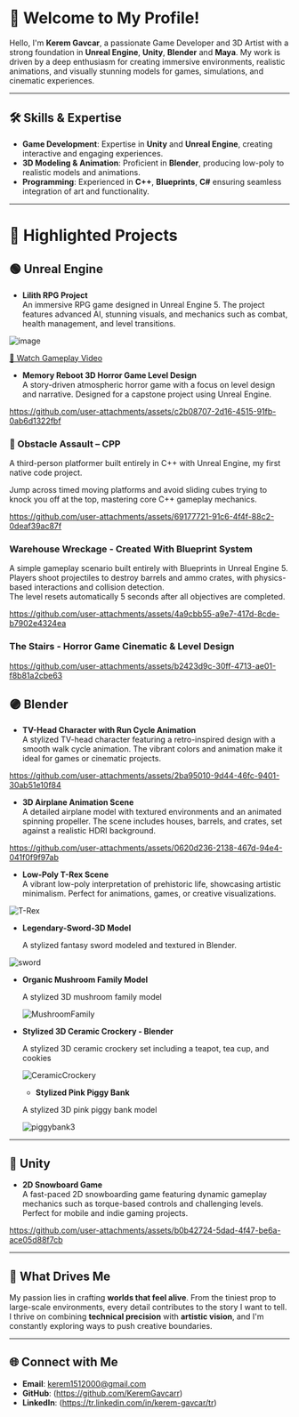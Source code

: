 # 👋 Welcome to My Profile!

Hello, I'm **Kerem Gavcar**, a passionate Game Developer and 3D Artist with a strong foundation in **Unreal Engine**, **Unity**, **Blender** and **Maya**. My work is driven by a deep enthusiasm for creating immersive environments, realistic animations, and visually stunning models for games, simulations, and cinematic experiences.

---

## 🛠 Skills & Expertise
- **Game Development**: Expertise in **Unity** and **Unreal Engine**, creating interactive and engaging experiences.
- **3D Modeling & Animation**: Proficient in **Blender**, producing low-poly to realistic models and animations.
- **Programming**: Experienced in **C++**, **Blueprints**, **C#** ensuring seamless integration of art and functionality.

---

# 🚀 Highlighted Projects

## 🟢 Unreal Engine
- **Lilith RPG Project**  
  An immersive RPG game designed in Unreal Engine 5. The project features advanced AI, stunning visuals, and mechanics such as combat, health management, and level transitions.  

![image](https://github.com/user-attachments/assets/ef766c3a-ebe1-42fb-839d-f2f2a525ab5f)

[🎥 Watch Gameplay Video](https://youtu.be/FgiQLnGe0vU)

- **Memory Reboot 3D Horror Game Level Design**  
  A story-driven atmospheric horror game with a focus on level design and narrative. Designed for a capstone project using Unreal Engine.  

https://github.com/user-attachments/assets/c2b08707-2d16-4515-91fb-0ab6d1322fbf

### 🔨 Obstacle Assault – CPP 

A third-person platformer built entirely in C++ with Unreal Engine, my first native code project.

Jump across timed moving platforms and avoid sliding cubes trying to knock you off at the top, mastering core C++ gameplay mechanics.

https://github.com/user-attachments/assets/69177721-91c6-4f4f-88c2-0deaf39ac87f

### Warehouse Wreckage - Created With Blueprint System

A simple gameplay scenario built entirely with Blueprints in Unreal Engine 5.  
Players shoot projectiles to destroy barrels and ammo crates, with physics-based interactions and collision detection.  
The level resets automatically 5 seconds after all objectives are completed.

https://github.com/user-attachments/assets/4a9cbb55-a9e7-417d-8cde-b7902e4324ea

### The Stairs - Horror Game Cinematic & Level Design

https://github.com/user-attachments/assets/b2423d9c-30ff-4713-ae01-f8b81a2cbe63

## 🟣 Blender
- **TV-Head Character with Run Cycle Animation**  
  A stylized TV-head character featuring a retro-inspired design with a smooth walk cycle animation. The vibrant colors and animation make it ideal for games or cinematic projects.  

https://github.com/user-attachments/assets/2ba95010-9d44-46fc-9401-30ab51e10f84

- **3D Airplane Animation Scene**  
  A detailed airplane model with textured environments and an animated spinning propeller. The scene includes houses, barrels, and crates, set against a realistic HDRI background.

https://github.com/user-attachments/assets/0620d236-2138-467d-94e4-041f0f9f97ab

- **Low-Poly T-Rex Scene**  
  A vibrant low-poly interpretation of prehistoric life, showcasing artistic minimalism. Perfect for animations, games, or creative visualizations.  

![T-Rex](https://github.com/user-attachments/assets/da9bff5d-88ca-4ff5-9cba-ccc3c8ce3721)

- **Legendary-Sword-3D Model**  

  A stylized fantasy sword modeled and textured in Blender.

![sword](https://github.com/user-attachments/assets/3bd22684-4939-4638-ad2d-da5e596b62ac)

- **Organic Mushroom Family Model**
  
  A stylized 3D mushroom family model

  ![MushroomFamily](https://github.com/user-attachments/assets/b3226e9b-122f-43f1-a995-19804e7fc2f9)

- **Stylized 3D Ceramic Crockery - Blender**

  A stylized 3D ceramic crockery set including a teapot, tea cup, and cookies

  ![CeramicCrockery](https://github.com/user-attachments/assets/4e199330-4a8c-4709-aaa6-7a5dea72c3bf)

  - **Stylized Pink Piggy Bank**

  A stylized 3D pink piggy bank model

  ![piggybank3](https://github.com/user-attachments/assets/e66a381d-587c-438a-82ad-441b9c5e8738)

---

## 🔵 Unity
- **2D Snowboard Game**  
  A fast-paced 2D snowboarding game featuring dynamic gameplay mechanics such as torque-based controls and challenging levels. Perfect for mobile and indie gaming projects.  

https://github.com/user-attachments/assets/b0b42724-5dad-4f47-be6a-ace05d88f7cb

---

## 🌟 What Drives Me
My passion lies in crafting **worlds that feel alive**. From the tiniest prop to large-scale environments, every detail contributes to the story I want to tell. I thrive on combining **technical precision** with **artistic vision**, and I'm constantly exploring ways to push creative boundaries.

---

## 🌐 Connect with Me
- **Email**: kerem1512000@gmail.com 
- **GitHub**: (https://github.com/KeremGavcarr)
- **LinkedIn**: (https://tr.linkedin.com/in/kerem-gavcar/tr)
